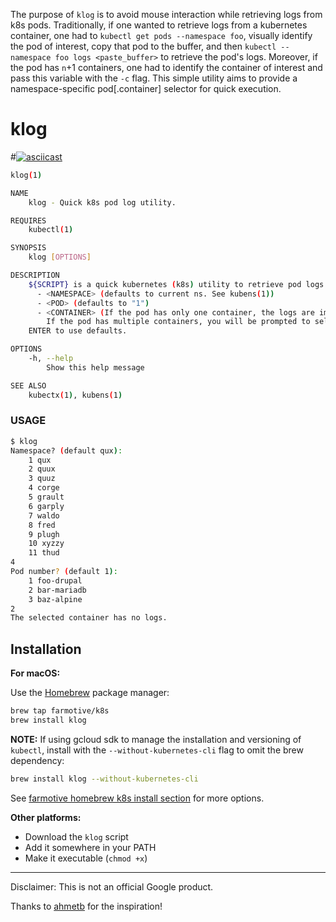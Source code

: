 The purpose of `klog` is to avoid mouse interaction while retrieving logs from k8s pods.  Traditionally, if one wanted to retrieve logs from a kubernetes container, one had to `kubectl get pods --namespace foo`, visually identify the pod of interest, copy that pod to the buffer, and then `kubectl --namespace foo logs <paste_buffer>` to retrieve the pod's logs.  Moreover, if the pod has `n`+1 containers, one had to identify the container of interest and pass this variable with the `-c` flag.  This simple utility aims to provide a namespace-specific pod[.container] selector for quick execution.

# klog

#[![asciicast](https://asciinema.org/a/placeholder.png)](https://asciinema.org/a/placeholder)

```sh
klog(1)

NAME
    klog - Quick k8s pod log utility.

REQUIRES
    kubectl(1)

SYNOPSIS
    klog [OPTIONS]

DESCRIPTION
    ${SCRIPT} is a quick kubernetes (k8s) utility to retrieve pod logs. ${SCRIPT} prompts for:
      - <NAMESPACE> (defaults to current ns. See kubens(1))
      - <POD> (defaults to "1")
      - <CONTAINER> (If the pod has only one container, the logs are immediately retrieved.  
        If the pod has multiple containers, you will be prompted to select one.)
    ENTER to use defaults.

OPTIONS
    -h, --help
        Show this help message

SEE ALSO
    kubectx(1), kubens(1)
```

### USAGE

```sh
$ klog
Namespace? (default qux):
    1 qux
    2 quux
    3 quuz
    4 corge
    5 grault
    6 garply
    7 waldo
    8 fred
    9 plugh
    10 xyzzy
    11 thud
4
Pod number? (default 1):
    1 foo-drupal
    2 bar-mariadb
    3 baz-alpine
2
The selected container has no logs.
```

## Installation

**For macOS:**

Use the [Homebrew](https://brew.sh/) package manager:
```sh
brew tap farmotive/k8s
brew install klog
```
**NOTE:** If using gcloud sdk to manage the installation and versioning of `kubectl`, install with the `--without-kubernetes-cli` flag to omit the brew dependency:
```sh
brew install klog --without-kubernetes-cli
```

See [farmotive homebrew k8s install section](https://github.com/farmotive/homebrew-k8s#install) for more options.

**Other platforms:**

- Download the `klog` script
- Add it somewhere in your PATH
- Make it executable (`chmod +x`)

-----

Disclaimer: This is not an official Google product.

Thanks to [ahmetb](https://github.com/ahmetb) for the inspiration!
